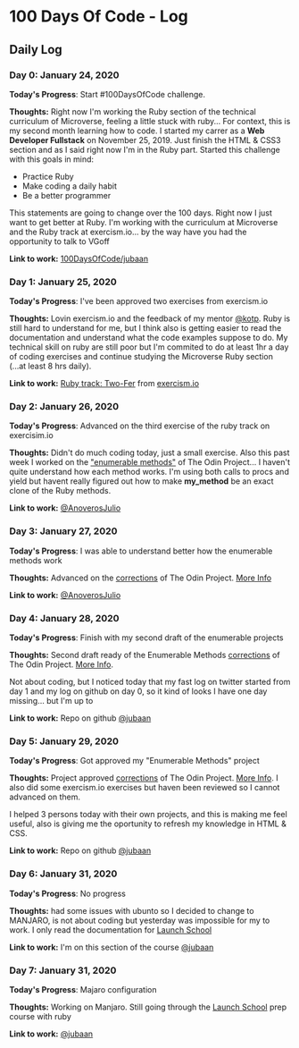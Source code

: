 # 100 Days Of Code - Log

## Daily Log

### Day 0: January 24, 2020

**Today's Progress**: Start #100DaysOfCode challenge.

**Thoughts:** Right now I'm working the Ruby section of the technical curriculum of Microverse, feeling a little stuck with ruby... For context, this is my second month learning how to code. I started my carrer as a ****Web Developer Fullstack**** on November 25, 2019. Just finish the HTML & CSS3 section and as I said right now I'm in the Ruby part. Started this challenge with this goals in mind:

- Practice Ruby
- Make coding a daily habit
- Be a better programmer

This statements are going to change over the 100 days. Right now I just want to get better at Ruby. I'm working with the curriculum at Microverse and the Ruby track at exercism.io... by the way have you had the opportunity to talk to VGoff

**Link to work:** [100DaysOfCode/jubaan](https://github.com/jubaan/100-days-of-code)

### Day 1: January 25, 2020

**Today's Progress**: I've been approved two exercises from exercism.io

**Thoughts:** Lovin exercism.io and the feedback of my mentor [@kotp](https://twitter.com/kotp). Ruby is still hard to understand for me, but I think also is getting easier to read the documentation and understand what the code examples suppose to do. My technical skill on ruby are still poor but I'm commited to do at least 1hr a day of coding exercises and continue studying the Microverse Ruby section (...at least 8 hrs daily).

**Link to work:** [Ruby track: Two-Fer](https://exercism.io/tracks/ruby/exercises/two-fer/solutions/f33fba8332c34e42ac55be89483854fb) from [exercism.io](https://exercism.io/)

### Day 2: January 26, 2020

**Today's Progress**: Advanced on the third exercise of the ruby track on exercisim.io

**Thoughts:** Didn't do much coding today, just a small exercise. Also this past week I worked on the ["enumerable methods"](https://www.theodinproject.com/courses/ruby-programming/lessons/advanced-building-blocks) of The Odin Project... I haven't quite understand how each method works. I'm using both calls to procs and yield but havent really figured out how to make **my_method** be an exact clone of the Ruby methods.

**Link to work:** [@AnoverosJulio](https://twitter.com/AnoverosJulio/status/1221659460357120000)

### Day 3: January 27, 2020

**Today's Progress**: I was able to understand better how the enumerable methods work

**Thoughts:** Advanced on the [corrections](https://github.com/jubaan/m__advanced-building-blocks__enumerable-methods/pull/1) of The Odin Project. [More Info](https://www.theodinproject.com/courses/ruby-programming/lessons/advanced-building-blocks)

**Link to work:** [@AnoverosJulio](https://twitter.com/AnoverosJulio/status/1222016827141701634)

### Day 4: January 28, 2020

**Today's Progress**: Finish with my second draft of the enumerable projects

**Thoughts:** Second draft ready of the Enumerable Methods [corrections](https://github.com/jubaan/m__advanced-building-blocks__enumerable-methods/pull/1) of The Odin Project. [More Info](https://www.theodinproject.com/courses/ruby-programming/lessons/advanced-building-blocks).

Not about coding, but I noticed today that my fast log on twitter started from day 1 and my log on github on day 0, so it kind of looks I have one day missing... but I'm up to

**Link to work:** Repo on github [@jubaan](https://github.com/jubaan/m__advanced-building-blocks__enumerable-methods)

### Day 5: January 29, 2020

**Today's Progress**: Got approved my "Enumerable Methods" project

**Thoughts:** Project approved [corrections](https://github.com/jubaan/m__advanced-building-blocks__enumerable-methods/pull/1) of The Odin Project. [More Info](https://www.theodinproject.com/courses/ruby-programming/lessons/advanced-building-blocks). I also did some exercism.io exercises but haven been reviewed so I cannot advanced on them.

I helped 3 persons today with their own projects, and this is making me feel useful, also is giving me the oportunity to refresh my knowledge in HTML & CSS.

**Link to work:** Repo on github [@jubaan](https://github.com/jubaan/m__advanced-building-blocks__enumerable-methods)

### Day 6: January 31, 2020

**Today's Progress**: No progress

**Thoughts:** had some issues with ubunto so I decided to change to MANJARO, is not about coding but yesterday was impossible for my to work. I only read the documentation for [Launch School](https://launchschool.com/)

**Link to work:** I'm on this section of the course [@jubaan](https://launchschool.com/lessons/7284d88d/assignments/3ccedec0)

### Day 7: January 31, 2020

**Today's Progress**: Majaro configuration

**Thoughts:** Working on Manjaro. Still going through the [Launch School](https://launchschool.com/) prep course with ruby

**Link to work:** [@jubaan](https://launchschool.com/lessons/)
